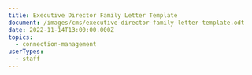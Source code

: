 ```yaml
---
title: Executive Director Family Letter Template
document: /images/cms/executive-director-family-letter-template.odt
date: 2022-11-14T13:00:00.000Z
topics:
  - connection-management
userTypes:
  - staff
---
```

